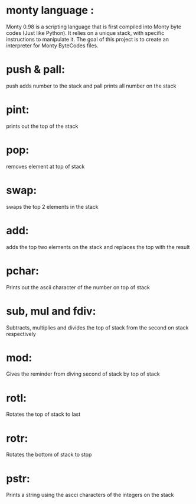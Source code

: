 
# monty language :
 Monty 0.98 is a scripting language that is first compiled into Monty byte codes (Just like Python).
 It relies on a unique stack, with specific instructions to manipulate it.
 The goal of this project is to create an interpreter for Monty ByteCodes files. 
# push & pall:
 push adds number to the stack and pall prints all number on the stack 
# pint:
 prints out the top of the stack 
# pop:
 removes element at top of stack
# swap:
 swaps the top 2 elements in the stack 
# add:
 adds the top two elements on the stack and replaces the top with the result
# pchar:
 Prints out the ascii character of the number on top of stack
# sub, mul and fdiv:
 Subtracts, multiplies and divides the top of stack from the second on stack respectively
# mod:
 Gives the reminder from diving second of stack by top of stack
# rotl:
 Rotates the top of stack to last
# rotr:
 Rotates the bottom of stack to stop
# pstr:
Prints a string using the ascci characters of the integers on the stack
 
